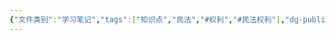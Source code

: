 ```yaml
---
{"文件类别":"学习笔记","tags":["知识点","民法","#权利","#民法权利"],"dg-publish":true,"permalink":"/学习笔记studyup/民法总论/荣誉权/","dgPassFrontmatter":true,"created":"2024-10-24T22:09:23.431+08:00","updated":"2024-11-01T14:31:58.789+08:00"}
---
```


